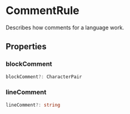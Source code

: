 # CommentRule

Describes how comments for a language work.

## Properties

### blockComment

```typescript
blockComment?: CharacterPair
```

### lineComment

```typescript
lineComment?: string
```

[CharacterPair]: CharacterPair.md
